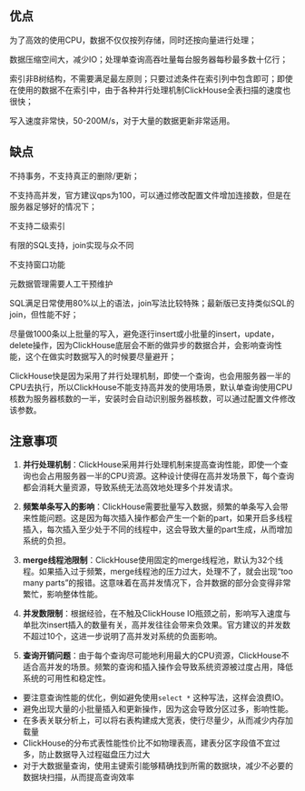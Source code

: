 
## 优点

为了高效的使用CPU，数据不仅仅按列存储，同时还按向量进行处理；

数据压缩空间大，减少IO；处理单查询高吞吐量每台服务器每秒最多数十亿行；

索引非B树结构，不需要满足最左原则；只要过滤条件在索引列中包含即可；即使在使用的数据不在索引中，由于各种并行处理机制ClickHouse全表扫描的速度也很快；

写入速度非常快，50-200M/s，对于大量的数据更新非常适用。

## 缺点

不持事务，不支持真正的删除/更新；

不支持高并发，官方建议qps为100，可以通过修改配置文件增加连接数，但是在服务器足够好的情况下；

不支持二级索引

有限的SQL支持，join实现与众不同

不支持窗口功能

元数据管理需要人工干预维护

SQL满足日常使用80%以上的语法，join写法比较特殊；最新版已支持类似SQL的join，但性能不好；

尽量做1000条以上批量的写入，避免逐行insert或小批量的insert，update，delete操作，因为ClickHouse底层会不断的做异步的数据合并，会影响查询性能，这个在做实时数据写入的时候要尽量避开；

ClickHouse快是因为采用了并行处理机制，即使一个查询，也会用服务器一半的CPU去执行，所以ClickHouse不能支持高并发的使用场景，默认单查询使用CPU核数为服务器核数的一半，安装时会自动识别服务器核数，可以通过配置文件修改该参数。

## 注意事项
1. **并行处理机制**：ClickHouse采用并行处理机制来提高查询性能，即使一个查询也会占用服务器一半的CPU资源。这种设计使得在高并发场景下，每个查询都会消耗大量资源，导致系统无法高效地处理多个并发请求。
    
2. **频繁单条写入的影响**：ClickHouse需要批量写入数据，频繁的单条写入会带来性能问题。这是因为每次插入操作都会产生一个新的part，如果开启多线程插入，每次插入至少处于不同的线程中，这会导致大量的part生成，从而增加系统的负担。
    
3. **merge线程池限制**：ClickHouse使用固定的merge线程池，默认为32个线程。如果插入过于频繁，merge线程池的压力过大，处理不了，就会出现“too many parts”的报错。这意味着在高并发情况下，合并数据的部分会变得非常繁忙，影响整体性能。
    
4. **并发数限制**：根据经验，在不触及ClickHouse IO瓶颈之前，影响写入速度与单批次insert插入的数量有关，高并发往往会带来负效果。官方建议的并发数不超过10个，这进一步说明了高并发对系统的负面影响。
    
5. **查询开销问题**：由于每个查询尽可能地利用最大的CPU资源，ClickHouse不适合高并发的场景。频繁的查询和插入操作会导致系统资源被过度占用，降低系统的可用性和稳定性。
- 要注意查询性能的优化，例如避免使用`select *` 这种写法，这样会浪费IO。
- 避免出现大量的小批量插入和更新操作，因为这会导致分区过多，影响性能。
- 在多表关联分析上，可以将右表构建成大宽表，使行尽量少，从而减少内存加载量
- ClickHouse的分布式表性能性价比不如物理表高，建表分区字段值不宜过多，防止数据导入过程磁盘压力过大
- 对于大数据量查询，使用主键索引能够精确找到所需的数据块，减少不必要的数据块扫描，从而提高查询效率

